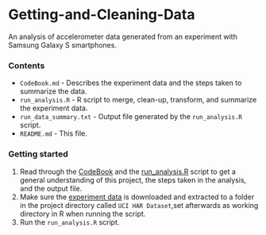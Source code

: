 # Getting-and-Cleaning-Data


An analysis of accelerometer data generated from an experiment with Samsung Galaxy S smartphones.

### Contents

  - `CodeBook.md` - Describes the experiment data and the steps taken to summarize the data.
  - `run_analysis.R` - R script to merge, clean-up, transform, and summarize the experiment data.
  - `run_data_summary.txt` - Output file generated by the `run_analysis.R` script.
  - `README.md` - This file.

### Getting started

  1. Read through the [CodeBook](CodeBook.md) and the [run_analysis.R](run_analysis.R) script to get a general understanding of this project, the steps taken in the analysis, and the output file.
  2. Make sure the [experiment data](http://d396qusza40orc.cloudfront.net/getdata/projectfiles/UCI%20HAR%20Dataset.zip) is downloaded and extracted to a folder in the project directory called `UCI HAR Dataset`,set afterwards as working directory in R when running the script.
  3. Run the `run_analysis.R` script.
